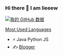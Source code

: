 ### Hi there 👋 I am lieeew
[![我的 GitHub 数据](https://github-readme-stats.vercel.app/api?username=lieeew)]()

[Most Used Languages](https://github-readme-stats.vercel.app/api/top-langs/?username=lieeew&theme=light&layout=compact)

- ⚡ Java Python JS 
- ✍️ [Blogger](https://juejin.cn/user/2441356474071421)
